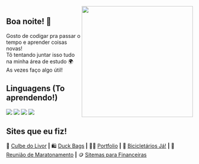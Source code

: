 <img align="right" width="300" src="https://i.giphy.com/media/zDuStFVpRJIZ2/giphy.webp" />

## Boa noite! 👋

Gosto de codigar pra passar o tempo e aprender coisas novas! </br>
Tô tentando juntar isso tudo na minha área de estudo 🌍 </br>
As vezes faço algo útil! </br>

<!--[![Top Langs](https://github-readme-stats.vercel.app/api/top-langs/?username=anuraghazra&layout=compact)](https://github.com/edinwow/github-readme-stats)-->

## Linguagens (To aprendendo!)
<img src="https://img.shields.io/badge/JavaScript-F7DF1E?style=for-the-badge&logo=javascript&logoColor=black"> <img src="https://img.shields.io/badge/HTML5-E34F26?style=for-the-badge&logo=html5&logoColor=white"> <img src="https://img.shields.io/badge/CSS-239120?&style=for-the-badge&logo=css3&logoColor=white"> <img src="https://img.shields.io/badge/Java-ED8B00?style=for-the-badge&logo=java&logoColor=white">

## Sites que eu fiz!

📖 [Culbe do Livor][culbe] **|** 
🛍️ [Duck Bags][duck] **|** 
🧑‍💻 [Portfolio][portfolio] **|**
🚴 [Bicicletários Já!][bike] **|** 
🎥 [Reunião de Maratonamento][maratonamento] **|**
🪙 [Sitemas para Financeiras][financeiras]

[culbe]: https://culbedolivor.vercel.app
[bike]: https://bicicletariosja.xyz
[portfolio]: https://edinho.xyz
[duck]: https://duckbags.xyz
[maratonamento]: https://reuniaodemaratonamento.vercel.app
[financeiras]:  https://reuniaodemaratonamento.vercel.app
